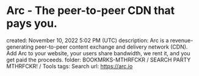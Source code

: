 # Arc - The peer-to-peer CDN that pays you.

created: November 10, 2022 5:02 PM (UTC)
description: Arc is a revenue-generating peer-to-peer content exchange and delivery network (CDN). Add Arc to your website, your users share bandwidth, we rent it, and you get paid the proceeds.
folder: BOOKMRKS-MTHRFCKR / SEARCH PARTY MTHRFCKR! / Tools
tags: Search
url: https://arc.io